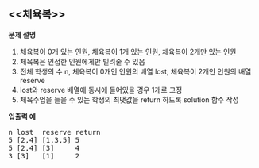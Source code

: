 <<체육복>>
-----

**문제 설명**
1) 체육복이 0개 있는 인원, 체육복이 1개 있는 인원, 체육복이 2개만 있는 인원 
2) 체육복은 인접한 인원에게만 빌려줄 수 있음
3) 전체 학생의 수 n, 체육복이 0개인 인원의 배열 lost, 체육복이 2개인 인원의 배열 reserve
4) lost와 reserve 배열에 동시에 들어있을 경우 1개로 고정
5) 체육수업을 들을 수 있는 학생의 최댓값을 return 하도록 solution 함수 작성


**입출력 예**
<pre>
n lost  reserve return
5 [2,4] [1,3,5] 5
5 [2,4] [3]     4
3 [3]   [1]     2
</pre>
